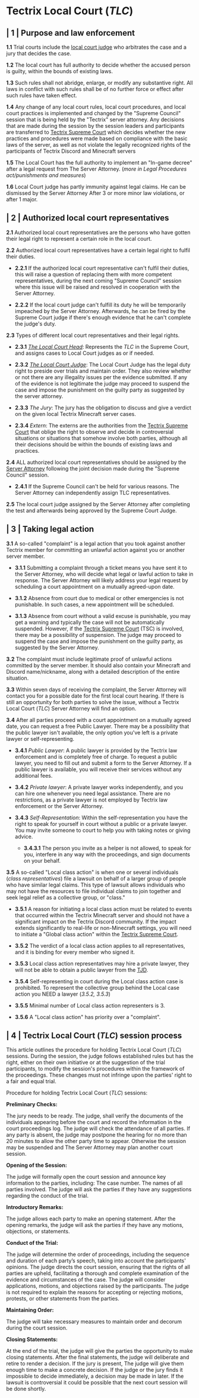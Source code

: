 # Tectrix Local Court (*TLC*) 

## | 1 | Purpose and law enforcement

**1.1** Trial courts include the [local court judge](../../FactionsRepresentatives/LocalCourtJudges.md) who arbitrates the case and a jury that decides the case.

**1.2** The local court has full authority to decide whether the accused person is guilty, within the bounds of existing laws.

**1.3** Such rules shall not abridge, enlarge, or modify any substantive right. All laws in conflict with such rules shall be of no further force or effect after such rules have taken effect. 

**1.4** Any change of any local court rules, local court procedures, and local court practices is implemented and changed by the "Supreme Council" session that is being held by the "Tectrix" server attorney. Any decisions that are made during the session by the session leaders and participants are transferred to [Tectrix Supreme Court](TectrixSupremeCourt.md) which decides whether the new practices and procedures were made based on compliance with the basic laws of the server, as well as not violate the legally recognized rights of the participants of Tectrix Discord and Minecraft servers

**1.5** The Local Court has the full authority to implement an "In-game decree" after a legal request from The Server Attorney. (*more in Legal Procedures act/punishments and measures*)

**1.6** Local Court judge has partly immunity against legal claims. He can be dismissed by the Server Attorney After 3 or more minor law violations, or after 1 major.

## | 2 | Authorized local court representatives

**2.1** Authorized local court representatives are the persons who have gotten their legal right to represent a certain role in the local court.

**2.2** Authorized local court representatives have a certain legal right to fulfil their duties. 

- **2.2.1** If the authorized local court representative can't fulfil their duties, this will raise a question of replacing them with more competent representatives, during the next coming "Supreme Council" session where this issue will be raised and resolved in cooperation with the Server Attorney.

- **2.2.2** If the local court judge can't fulfill its duty he will be temporarily impeached by the Server Attorney. Afterwards, he can be fired by the Supreme Court judge if there's enough evidence that he can't complete the judge's duty.

**2.3** Types of different local court representatives and their legal rights.

- **2.3.1** *[The Local Court Head](../../FactionsRepresentatives/LocalCourtJudges.md)*: Represents the *TLC* in the Supreme Court, and assigns cases to Local Court judges as or if needed.

- **2.3.2** [*The Local Court Judge*](../../FactionsRepresentatives/LocalCourtJudges.md): The Local Court Judge has the legal duty right to preside over trials and maintain order. They also review whether or not there are any illegality issues per the evidence submitted. If any of the evidence is not legitimate the judge may proceed to suspend the case and impose the punishment on the guilty party as suggested by the server attorney.

- **2.3.3** *The Jury*: The jury has the obligation to discuss and give a verdict on the given local Tectrix Minecraft server cases.

- **2.3.4** *Extern*: The externs are the authorities from the [Tectrix Supreme Court](TectrixSupremeCourt.md) that oblige the right to observe and decide in controversial situations or situations that somehow involve both parties, although all their decisions should be within the bounds of existing laws and practices. 

**2.4** ALL authorized local court representatives should be assigned by the [Server Attorney](../../FactionsRepresentatives/ServerAttorneyHeadOfJusticeDepartment.md) following the joint decision made during the "Supreme Council" session.  

- **2.4.1** If the Supreme Council can't be held for various reasons. The Server Attorney can independently assign TLC representatives.

**2.5** The local court judge assigned by the Server Attorney after completing the test and afterwards being approved by the Supreme Court Judge. 

## | 3 | Taking legal action      

**3.1** A so-called "complaint" is a legal action that you took against another Tectrix member for committing an unlawful action against you or another server member.

- **3.1.1** Submitting a complaint through a ticket means you have sent it to the Server Attorney, who will decide what legal or lawful action to take in response. The Server Attorney will likely address your legal request by scheduling a court appointment on a mutually agreed-upon date.

- **3.1.2** Absence from court due to medical or other emergencies is not punishable. In such cases, a new appointment will be scheduled.

- **3.1.3** Absence from court without a valid excuse is punishable, you may get a warning and typically the case will not be automatically suspended. However, if the [Tectrix Supreme Court](TectrixSupremeCourt.md) (TSC) is involved, there may be a possibility of suspension. The judge may proceed to suspend the case and impose the punishment on the guilty party, as suggested by the                 Server Attorney.

**3.2** The complaint must include legitimate proof of unlawful actions committed by the server member. It should also contain your Minecraft and Discord name/nickname, along with a detailed description of the entire situation.

**3.3** Within seven days of receiving the complaint, the Server Attorney will contact you for a possible date for the first local court hearing. If there is still an opportunity for both parties to solve the issue, without a Tectrix Local Court (*TLC*) Server Attorney will find an option.

**3.4** After all parties proceed with a court appointment on a mutually agreed date, you can request a free Public Lawyer. There may be a possibility that the public lawyer isn't available, the only option you've left is a private lawyer or self-representing.

- **3.4.1** *Public Lawyer*: A public lawyer is provided by the Tectrix law enforcement and is completely free of charge. To request a public lawyer, you need to fill out and submit a form to the Server Attorney. If a public lawyer is available, you will receive their services without any additional fees.

- **3.4.2** *Private lawyer*: A private lawyer works independently, and you can hire one whenever you need legal assistance. There are no restrictions, as a private lawyer is not employed by Tectrix law enforcement or the Server Attorney.

- **3.4.3** *Self-Representation*: Within the self-representation you have the right to speak for yourself in court without a public or a private lawyer. You may invite someone to court to help you with taking notes or giving advice.

	-   **3.4.3.1** The person you invite as a helper is not allowed, to speak for you, interfere in any way with the proceedings, and sign documents on your behalf.

**3.5** A so-called "Local class action" is when one or several individuals (*class representatives*) file a lawsuit on behalf of a larger group of people who have similar legal claims. This type of lawsuit allows individuals who may not have the resources to file individual claims to join together and seek legal relief as a collective group, or "class."

- **3.5.1** A reason for initiating a local class action must be related to events that occurred within the Tectrix Minecraft server and should not have a significant impact on the Tectrix Discord community. If the impact extends significantly to real-life or non-Minecraft settings, you will need to initiate a "Global class action" within the [Tectrix Supreme Court](TectrixSupremeCourt.md).

- **3.5.2** The verdict of a local class action applies to all representatives, and it is binding for every member who signed it.

- **3.5.3** Local class action representatives may hire a private lawyer, they will not be able to obtain a public lawyer from the [TJD](TectrixJusticeDepartment.md).

- **3.5.4** Self-representing in court during the Local class action case is prohibited. To represent the collective group behind the Local case action you NEED a lawyer (*3.5.2, 3.5.3*)

- **3.5.5** Minimal number of Local class action representers is 3.

- **3.5.6** A "Local class action" has priority over a "complaint".

## | 4 | Tectrix Local Court (*TLC*) session process

This article outlines the procedure for holding Tectrix Local Court (*TLC*) sessions. During the session, the judge follows established rules but has the right, either on their own initiative or at the suggestion of the trial participants, to modify the session's procedures within the framework of the proceedings. These changes must not infringe upon the parties' right to a fair and equal trial.

Procedure for holding Tectrix Local Court (*TLC*) sessions:

**Preliminary Checks:**

The jury needs to be ready.
The judge, shall verify the documents of the individuals appearing before the court and record the information in the court proceedings log.
The judge will check the attendance of all parties. If any party is absent, the judge may postpone the hearing for no more than 20 minutes to allow the other party time to appear. Otherwise the session may be suspended and The Server Attorney may plan another court session.

**Opening of the Session:**

The judge will formally open the court session and announce key information to the parties, including:
The case number.
The names of all parties involved.
The judge will ask the parties if they have any suggestions regarding the conduct of the trial.

**Introductory Remarks:**

The judge allows each party to make an opening statement.
After the opening remarks, the judge will ask the parties if they have any motions, objections, or statements.

**Conduct of the Trial:**

The judge will determine the order of proceedings, including the sequence and duration of each party’s speech, taking into account the participants' opinions.
The judge directs the court session, ensuring that the rights of all parties are upheld, facilitating a thorough and complete examination of the evidence and circumstances of the case. The judge will consider applications, motions, and objections raised by the participants.
The judge is not required to explain the reasons for accepting or rejecting motions, protests, or other statements from the parties.

**Maintaining Order:**

The judge will take necessary measures to maintain order and decorum during the court session.

**Closing Statements:**

At the end of the trial, the judge will give the parties the opportunity to make closing statements.
After the final statements, the judge will deliberate and retire to render a decision. If the jury is present, The judge will give them enough time to make a concrete decision. If the judge or the jury finds it impossible to decide immediately, a decision may be made in later. If the lawsuit is controversial it could be possible that the next court session will be done shortly.